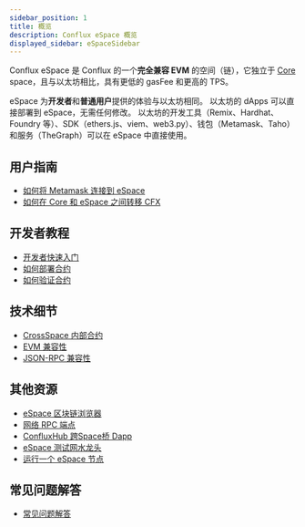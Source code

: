 ```yaml
---
sidebar_position: 1
title: 概览
description: Conflux eSpace 概览
displayed_sidebar: eSpaceSidebar
---
```


Conflux eSpace 是 Conflux 的一个**完全兼容 EVM** 的空间（链），它独立于 [Core](../core/Overview.md) space，且与以太坊相比，具有更低的 gasFee 和更高的 TPS。

eSpace 为**开发者**和**普通用户**提供的体验与以太坊相同。 以太坊的 dApps 可以直接部署到 eSpace，无需任何修改。
以太坊的开发工具（Remix、Hardhat、Foundry 等）、SDK（ethers.js、viem、web3.py）、钱包（Metamask、Taho）和服务（TheGraph）可以在 eSpace 中直接使用。

## 用户指南

- [如何将 Metamask 连接到 eSpace](./UserGuide.md)
- [如何在 Core 和 eSpace 之间转移 CFX](../general/tutorials/transferring-funds/transfer-funds-across-spaces)

## 开发者教程

- [开发者快速入门](./DeveloperQuickstart.md)
- [如何部署合约](./tutorials/deployContract/hardhatAndFoundry.md)
- [如何验证合约](./tutorials/VerifyContracts.md)

## 技术细节

- [CrossSpace 内部合约](./build/cross-space-bridge.md)
- [EVM 兼容性](./build/evm-compatibility.md)
- [JSON-RPC 兼容性](./build/jsonrpc-compatibility.md)

## 其他资源

- [eSpace 区块链浏览器](https://evm.confluxscan.io/)
- [网络 RPC 端点](./network-endpoints.md)
- [ConfluxHub 跨Space桥 Dapp](https://confluxhub.io/espace-bridge/cross-space)
- [eSpace 测试网水龙头](https://efaucet.confluxnetwork.org/)
- [运行一个 eSpace 节点](./build/run-a-node.md)

## 常见问题解答

- [常见问题解答](./FAQs.md)
